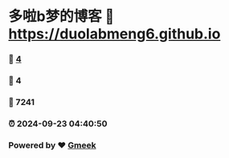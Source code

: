 # 多啦b梦的博客 :link: https://duolabmeng6.github.io 
### :page_facing_up: [4](https://duolabmeng6.github.io/tag.html) 
### :speech_balloon: 4 
### :hibiscus: 7241 
### :alarm_clock: 2024-09-23 04:40:50 
### Powered by :heart: [Gmeek](https://github.com/Meekdai/Gmeek)
